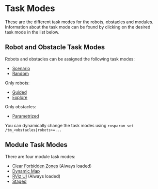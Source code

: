 # Task Modes

These are the different task modes for the robots, obstacles and modules. Information about the task mode can be found by clicking on the desired task mode in the list below.

## Robot and Obstacle Task Modes

Robots and obstacles can be assigned the following task modes:

- [Scenario](task_modes/scenario.md)
- [Random](task_modes/random.md)

Only robots:

- [Guided](task_modes/guided.md)
- [Explore](task_modes/explore.md)

Only obstacles:

- [Parametrized](task_modes/parametrized.md)

You can dynamically change the task modes using `rosparam set /tm_<obstacles|robots>=...`

## Module Task Modes

There are four module task modes:

- [Clear Forbidden Zones](task_modes/clear_forbidden_zones.md) (Always loaded)
- [Dynamic Map](task_modes/dynamic_map.md)
- [RViz UI](task_modes/rviz_ui.md) (Always loaded)
- [Staged](task_modes/staged.md)

